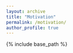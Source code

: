 ```yaml
---
layout: archive
title: "Motivation"
permalink: /motivation/
author_profile: true
---
```


{% include base_path %}

